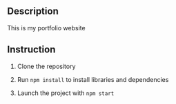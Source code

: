 ## Description

This is my portfolio website

## Instruction
1. Clone the repository

2. Run `npm install` to install libraries and dependencies

3. Launch the project with `npm start`

